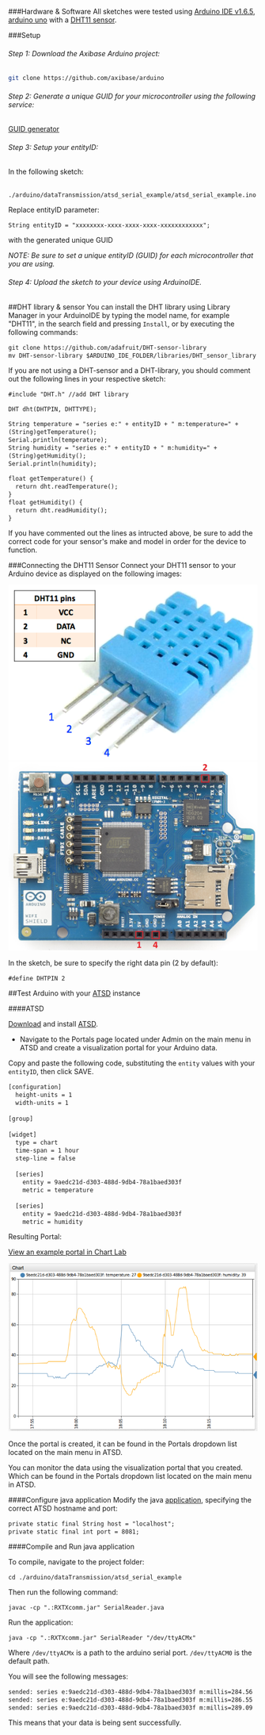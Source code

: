 ###Hardware & Software
All sketches were tested using [Arduino IDE v1.6.5](https://www.arduino.cc/en/Main/Software), [arduino uno](http://www.arduino.cc/en/Main/ArduinoBoardUno) with a [DHT11 sensor](http://www.micropik.com/PDF/dht11.pdf).

###Setup

###### Step 1: Download the Axibase Arduino project: 
```bash
git clone https://github.com/axibase/arduino
```


######  Step 2: Generate a unique GUID for your microcontroller using the following service:

[GUID generator](https://www.guidgenerator.com/online-guid-generator.aspx)


######  Step 3: Setup your entityID:

In the following sketch:
```
 ./arduino/dataTransmission/atsd_serial_example/atsd_serial_example.ino
```
Replace entityID parameter:
```
String entityID = "xxxxxxxx-xxxx-xxxx-xxxx-xxxxxxxxxxxx";
```
with the generated unique GUID 

*NOTE: Be sure to set a unique entityID (GUID) for each microcontroller that you are using.*

######  Step 4: Upload the sketch to your device using ArduinoIDE.

##DHT library & sensor
You can install the DHT library using Library Manager in your ArduinoIDE by typing the model name, for example "DHT11", in the search field and pressing `Install`, or by executing the following commands:
```
git clone https://github.com/adafruit/DHT-sensor-library
mv DHT-sensor-library $ARDUINO_IDE_FOLDER/libraries/DHT_sensor_library
```
If you are not using a DHT-sensor and a DHT-library, you should comment out the following lines in your respective sketch:
```
#include "DHT.h" //add DHT library
```
```
DHT dht(DHTPIN, DHTTYPE);
```
```
String temperature = "series e:" + entityID + " m:temperature=" + (String)getTemperature();  
Serial.println(temperature);
String humidity = "series e:" + entityID + " m:humidity=" + (String)getHumidity();  
Serial.println(humidity);
```
```
float getTemperature() {
  return dht.readTemperature();
}
float getHumidity() {
  return dht.readHumidity();
}
```
If you have commented out the lines as intructed above, be sure to add the correct code for your sensor's make and model in order for the device to function.

###Connecting the DHT11 Sensor
Connect your DHT11 sensor to your Arduino device as displayed on the following images:

![dht11](https://github.com/axibase/arduino/blob/master/dataTransmission/images/dht11.png)
![unoScheme](https://github.com/axibase/arduino/blob/master/dataTransmission/images/unoScheme.png)

In the sketch, be sure to specify the right data pin (2 by default):
```
#define DHTPIN 2
```

##Test Arduino with your [ATSD](http://axibase.com/products/axibase-time-series-database/) instance

####ATSD

[Download](http://axibase.com/products/axibase-time-series-database/download-atsd/) and install [ATSD](http://axibase.com/products/axibase-time-series-database/). 

* Navigate to the Portals page located under Admin on the main menu in ATSD and create a visualization portal for your Arduino data.

Copy and paste the following code, substituting the `entity` values with your `entityID`, then click SAVE.
```
[configuration]
  height-units = 1
  width-units = 1

[group]

[widget]
  type = chart
  time-span = 1 hour
  step-line = false

  [series]
    entity = 9aedc21d-d303-488d-9db4-78a1baed303f
    metric = temperature

  [series]
    entity = 9aedc21d-d303-488d-9db4-78a1baed303f
    metric = humidity
```
Resulting Portal:

[View an example portal in Chart Lab](http://axibase.com/chartlab/fe9ebce1)

![chartLab](https://github.com/axibase/arduino/blob/master/dataTransmission/images/chartLab.png)

Once the portal is created, it can be found in the Portals dropdown list located on the main menu in ATSD.

You can monitor the data using the visualization portal that you created. Which can be found in the Portals dropdown list located on the main menu in ATSD.

####Configure java application
Modify the java [application](https://github.com/axibase/arduino/blob/master/dataTransmission/atsd_serial_example/SerialReader.java), specifying the correct ATSD hostname and port:
```
private static final String host = "localhost";
private static final int port = 8081;
```

####Compile and Run java application

To compile, navigate to the project folder:
```
cd ./arduino/dataTransmission/atsd_serial_example
```
Then run the following command:
```
javac -cp ".:RXTXcomm.jar" SerialReader.java
```

Run the application:
```
java -cp ".:RXTXcomm.jar" SerialReader "/dev/ttyACMx"
```
Where ```/dev/ttyACMx``` is a path to the arduino serial port. ```/dev/ttyACM0``` is the default path.

You will see the following messages:
```
sended: series e:9aedc21d-d303-488d-9db4-78a1baed303f m:millis=284.56
sended: series e:9aedc21d-d303-488d-9db4-78a1baed303f m:millis=286.55
sended: series e:9aedc21d-d303-488d-9db4-78a1baed303f m:millis=289.09
```
This means that your data is being sent successfully.
